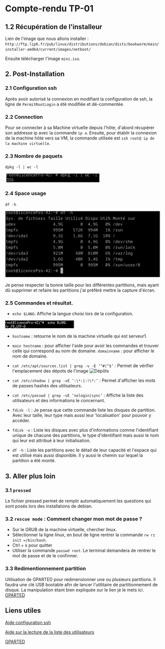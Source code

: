 # Compte-rendu TP-01

## 1.2 Récupération de l'installeur

Lien de l'image que nous allons installer : `http://ftp.lip6.fr/pub/linux/distributions/debian/dists/bookworm/main/installer-amd64/current/images/netboot/`

Ensuite télécharger l'image `mini.iso`.

## 2. Post-Installation

### 2.1 Configuration ssh

Après avoir autorisé la connexion en modifiant la configuration de ssh, la ligne de `PermitRootLogin` a été modifiée et dé-commentée.

### 2.2 Connection

Pour se connecter à sa Machine virtuelle depuis l'hôte, d'abord récupérer son addresse ip avec la commande `ìp a`.
Ensuite, pour établir la connexion de la machine hôte vers sa VM, la commande utilisée est `ssh root@ ip de la machine virtuelle`.

### 2.3 Nombre de paquets

`dpkg -l | wc -l`

![Nombres de paquets](./assets/packages.jpeg)

### 2.4 Space usage

`df -h`

![Space usage](./assets/df-h.jpeg)

Je pense respecter la bonne taille pour les différentes partitions, mais ayant dû supprimer et refaire les partitions j'ai préféré mettre la capture d'écran.

### 2.5 Commandes et résultat.

- `echo $LANG`: Affiche la langue choisi lors de la configuration.

![Langue](./assets/langue_machine.jpeg)

- `hostname` : retourne le nom de la machine virtuelle qui est serveur1.

- `main hostname` : pour afficher l'aide pour avoir les commandes et trouver celle qui correspond au nom de domaine.
  `domainname` : pour afficher le nom de domaine.

- `cat /etc/apt/sources.list | grep -v -E ’^#|^$’` : Permet de vérifier l'emplacement des dépots de l'image
  ![Dépôts](./assets/emplacements-depôts.jpeg)

- `cat /etc/shadow | grep -vE ’:\*:|:!\*:’` : Permet d'afficher les mots de passes hashés des utilisateurs.

- `cat /etc/passwd | grep -vE ’nologin|sync’` : Affiche la liste des utilisateurs et des informations le concernant.

- `fdisk -l` : Je pense que cette commande liste les disques de partition.
  Avec leur taille, leur type mais aussi leur 'localisation' pour pouvoir y accéder.

- `fdisk -x` : Liste les disques avec plus d'informations comme l'identifiant unique de chacune des partitions, le type d'identifiant mais aussi le nom qui leur est attribué à leur initialisation.

- `df -h` : Liste les partitions avec le détail de leur capacité et l'espace qui est utilisé mais aussi disponible. Il y aussi le chemin sur lequel la partition a été monté.

## 3. Aller plus loin

### 3.1 `pressed`

Le fichier pressed permet de remplir automatiquement les questions qui sont posés lors des installations de debian.

### 3.2 `rescue mode` : Comment changer mon mot de passe ?

- Sur le GRUB de la machine virtuelle, chercher linux.
- Sélectionner la ligne linux, en bout de ligne rentrer la commande `rw rz init =/bin/bash`.
- Ctrl + x pour quitter
- Utiliser la commande `passwd root`. Le terminal demandera de rentrer le mot de passe et de le confirmer.

### 3.3 Redimentionnement partition

Utilisation de GPARTED pour redimensionner une ou plusieurs partitions.
Il faudra une clé USB bootable afin de lancer l'utilitaire de partitionnement de disque.
La manipulation étant bien expliquée sur le lien je le mets ici. [GPARTED](https://www.malekal.com/gparted-redimensionner-partition-de-disque/)

## Liens utiles

[Aide configuration ssh](https://linux.developpez.com/formation_debian/ssh.htmlcat)

[Aide sur la lecture de la liste des utilisateurs](https://linuxjourney.com/lesson/etc-passwd-file)

[GPARTED](https://www.malekal.com/gparted-redimensionner-partition-de-disque/)
